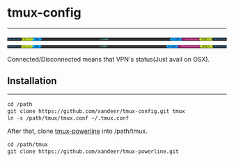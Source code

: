 # tmux-config
---

![vpn-connected](vpn-connected.png)
![vpn-disconnected](vpn-disconnected.png)

Connected/Disconnected means that VPN's status(Just avail on OSX).

## Installation
---

```shell
cd /path
git clone https://github.com/xandeer/tmux-config.git tmux
ln -s /path/tmux/tmux.conf ~/.tmux.conf
```

After that, clone [tmux-powerline](https://github.com/xandeer/tmux-powerline) into /path/tmux.

```shell
cd /path/tmux
git clone https://github.com/xandeer/tmux-powerline.git
```
